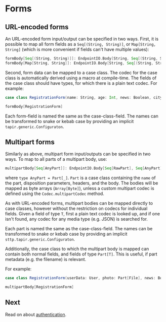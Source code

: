 # Forms

## URL-encoded forms

An URL-encoded form input/output can be specified in two ways. First, it is possible to map all form fields as a
`Seq[(String, String)]`, or `Map[String, String]` (which is more convenient if fields can't have multiple values):

```scala
formBody[Seq[(String, String)]]: EndpointIO.Body[String, Seq[(String, String)]]
formBody[Map[String, String]]: EndpointIO.Body[String, Seq[(String, String)]]
```

Second, form data can be mapped to a case class. The codec for the case class is automatically derived using a macro at 
compile-time. The fields of the case class should have types, for which there is a plain text codec. For example:

```scala
case class RegistrationForm(name: String, age: Int, news: Boolean, city: Option[String])

formBody[RegistrationForm]
```

Each form-field is named the same as the case-class-field. The names can be transformed to snake or kebab case by 
providing an implicit `tapir.generic.Configuraton`. 

## Multipart forms

Similarly as above, multipart form input/outputs can be specified in two ways. To map to all parts of a multipart body,
use:

```scala
multipartBody[Seq[AnyPart]]: EndpointIO.Body[Seq[RawPart], Seq[AnyPart]]
```

where `type AnyPart = Part[_]`. `Part` is a case class containing the `name` of the part, disposition parameters,
headers, and the body. The bodies will be mapped as byte arrays (`Array[Byte]`), unless a custom multipart codec 
is defined using the `Codec.multipartCodec` method.

As with URL-encoded forms, multipart bodies can be mapped directly to case classes, however without the restriction
on codecs for individual fields. Given a field of type `T`, first a plain text codec is looked up, and if one isn't
found, any codec for any media type (e.g. JSON) is searched for.

Each part is named the same as the case-class-field. The names can be transformed to snake or kebab case by 
providing an implicit `sttp.tapir.generic.Configuraton`.
 
Additionally, the case class to which the multipart body is mapped can contain both normal fields, and fields of type 
`Part[T]`. This is useful, if part metadata (e.g. the filename) is relevant. 

For example:

```scala
case class RegistrationForm(userData: User, photo: Part[File], news: Boolean)

multipartBody[RegistrationForm]
```

## Next

Read on about [authentication](auth.html).
